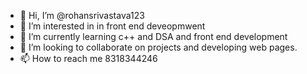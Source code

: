 - 👋 Hi, I’m @rohansrivastava123
- 👀 I’m interested in in front end deveopmwent
- 🌱 I’m currently learning c++ and DSA and front end development
- 💞️ I’m looking to collaborate on projects and developing web pages.
- 📫 How to reach me 8318344246

<!---
rohansrivastava123/rohansrivastava123 is a ✨ special ✨ repository because its `README.md` (this file) appears on your GitHub profile.
You can click the Preview link to take a look at your changes.
--->
